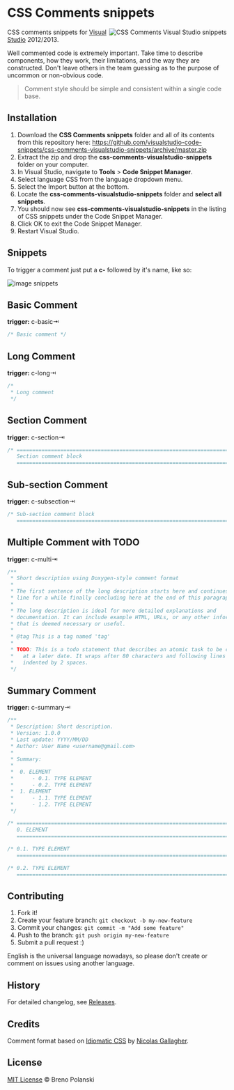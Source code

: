 # CSS Comments snippets

<img src="https://raw.githubusercontent.com/visualstudio-code-snippets/css-comments-visualstudio-snippets/gh-assets/css-comments-visualstudio-snippets.png" alt="CSS Comments Visual Studio snippets" align="right" />

CSS comments snippets for [Visual Studio](http://www.visualstudio.com/) 2012/2013.

Well commented code is extremely important. Take time to describe components, how they work, their limitations, and the way they are constructed. Don't leave others in the team guessing as to the purpose of uncommon or non-obvious code.

> Comment style should be simple and consistent within a single code base.

## Installation

1. Download the **CSS Comments snippets** folder and all of its contents from this repository here: https://github.com/visualstudio-code-snippets/css-comments-visualstudio-snippets/archive/master.zip
2. Extract the zip and drop the **css-comments-visualstudio-snippets** folder on your computer.
3. In Visual Studio, navigate to **Tools** > **Code Snippet Manager**.
4. Select language CSS from the language dropdown menu.
5. Select the Import button at the bottom.
6. Locate the **css-comments-visualstudio-snippets** folder and **select all snippets**.
7. You should now see **css-comments-visualstudio-snippets** in the listing of CSS snippets under the Code Snippet Manager.
8. Click OK to exit the Code Snippet Manager.
9. Restart Visual Studio.

## Snippets

To trigger a comment just put a **c-** followed by it's name, like so:

![image snippets](https://raw.githubusercontent.com/visualstudio-code-snippets/css-comments-visualstudio-snippets/gh-assets/snippets.gif)

## Basic Comment

**trigger:** c-basic⇥

```css
/* Basic comment */
```

## Long Comment

**trigger:** c-long⇥

```css
/*
 * Long comment
 */
```

## Section Comment

**trigger:** c-section⇥

```css
/* ==========================================================================
   Section comment block
   ========================================================================== */
```

## Sub-section Comment

**trigger:** c-subsection⇥

```css
/* Sub-section comment block
   ========================================================================== */
```

## Multiple Comment with TODO

**trigger:** c-multi⇥

```css
/**
 * Short description using Doxygen-style comment format
 *
 * The first sentence of the long description starts here and continues on this
 * line for a while finally concluding here at the end of this paragraph.
 *
 * The long description is ideal for more detailed explanations and
 * documentation. It can include example HTML, URLs, or any other information
 * that is deemed necessary or useful.
 *
 * @tag This is a tag named 'tag'
 *
 * TODO: This is a todo statement that describes an atomic task to be completed
 *   at a later date. It wraps after 80 characters and following lines are
 *   indented by 2 spaces.
 */
```

## Summary Comment

**trigger:** c-summary⇥

```css
/**
 * Description: Short description.
 * Version: 1.0.0
 * Last update: YYYY/MM/DD
 * Author: User Name <username@gmail.com>
 *
 * Summary:
 *
 *	0. ELEMENT
 *		- 0.1. TYPE ELEMENT
 *		- 0.2. TYPE ELEMENT
 *	1. ELEMENT
 *		- 1.1. TYPE ELEMENT
 *		- 1.2. TYPE ELEMENT
 */

/* ==========================================================================
   0. ELEMENT
   ========================================================================== */

/* 0.1. TYPE ELEMENT
   ========================================================================== */

/* 0.2. TYPE ELEMENT
   ========================================================================== */
```

## Contributing

1. Fork it!
2. Create your feature branch: `git checkout -b my-new-feature`
3. Commit your changes: `git commit -m "Add some feature"`
4. Push to the branch: `git push origin my-new-feature`
5. Submit a pull request  :)

English is the universal language nowadays, so please don't create or comment on issues using another language.

## History

For detailed changelog, see [Releases](https://github.com/visualstudio-code-snippets/css-comments-visualstudio-snippets/releases).

## Credits

Comment format based on [Idiomatic CSS](https://github.com/necolas/idiomatic-css) by [Nicolas Gallagher](https://github.com/necolas).

## License

[MIT License](https://brenopolanski.mit-license.org/) © Breno Polanski

